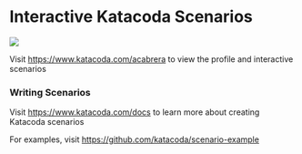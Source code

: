 # Interactive Katacoda Scenarios

[![](http://shields.katacoda.com/katacoda/acabrera/count.svg)](https://www.katacoda.com/acabrera "Get your profile on Katacoda.com")

Visit https://www.katacoda.com/acabrera to view the profile and interactive scenarios

### Writing Scenarios
Visit https://www.katacoda.com/docs to learn more about creating Katacoda scenarios

For examples, visit https://github.com/katacoda/scenario-example
